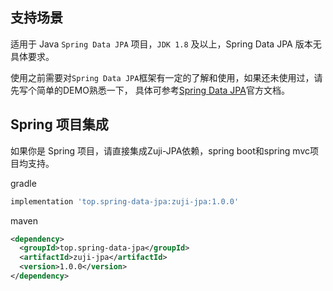 ## 支持场景

适用于 Java `Spring Data JPA` 项目，`JDK 1.8` 及以上，Spring Data JPA 版本无具体要求。

使用之前需要对`Spring Data JPA`框架有一定的了解和使用，如果还未使用过，请先写个简单的DEMO熟悉一下，
具体可参考[Spring Data JPA](https://spring.io/projects/spring-data-jpa)官方文档。

## Spring 项目集成

如果你是 Spring 项目，请直接集成Zuji-JPA依赖，spring boot和spring mvc项目均支持。

gradle
```groovy
implementation 'top.spring-data-jpa:zuji-jpa:1.0.0'
```
maven
```xml
<dependency>
  <groupId>top.spring-data-jpa</groupId>
  <artifactId>zuji-jpa</artifactId>
  <version>1.0.0</version>
</dependency>
```